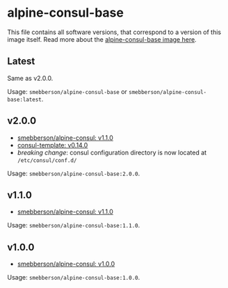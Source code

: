 # alpine-consul-base

This file contains all software versions, that correspond to a version of this image itself. Read more about the [alpine-consul-base image here][alpineconsulbase].

## Latest

Same as v2.0.0.

Usage: `smebberson/alpine-consul-base` or `smebberson/alpine-consul-base:latest`.

## v2.0.0

- [smebberson/alpine-consul: v1.1.0][alpineconsul]
- [consul-template: v0.14.0][consultemplate]
- *breaking change*: consul configuration directory is now located at `/etc/consul/conf.d/`

Usage: `smebberson/alpine-consul-base:2.0.0`.

## v1.1.0

- [smebberson/alpine-consul: v1.1.0][alpineconsul]

Usage: `smebberson/alpine-consul-base:1.1.0`.

## v1.0.0

- [smebberson/alpine-consul: v1.0.0][smebbersonalpineconsul100]

Usage: `smebberson/alpine-consul-base:1.0.0`.

[alpineconsulbase]: https://github.com/smebberson/docker-alpine/tree/master/alpine-consul-base
[alpineconsul]: https://github.com/smebberson/docker-alpine/tree/master/alpine-consul
[smebbersonalpineconsul100]: https://github.com/smebberson/docker-alpine/tree/df6ba86de86a325fd3544bedfbdf932829feb9d8/alpine-consul
[consultemplate]: https://github.com/hashicorp/consul-template
